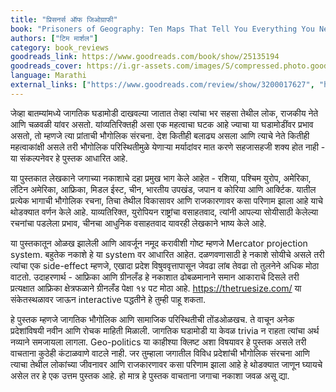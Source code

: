 ```yaml
---
title: "प्रिसनर्स ऑफ जिओग्राफी"
book: "Prisoners of Geography: Ten Maps That Tell You Everything You Need to Know About Global Politics"
authors: ["टिम मार्शल"]
category: book_reviews
goodreads_link: https://www.goodreads.com/book/show/25135194
goodreads_cover: https://i.gr-assets.com/images/S/compressed.photo.goodreads.com/books/1432827094l/25135194.jpg
language: Marathi
external_links: ["https://www.goodreads.com/review/show/3200017627", "https://www.insidemarathibooks.in/index.php/2020/12/26/prisoners-of-geography-book-review-in-marathi/"]
---
```

जेव्हा बातम्यांमध्ये जागतिक घडामोडी दाखवल्या जातात तेव्हा त्यांचा भर सहसा तेथील लोक, राजकीय नेते आणि चळवळी यांवर असतो. यांव्यतिरिक्तही असा एक महत्वाचा घटक आहे ज्याचा या घडामोडींवर प्रभाव असतो, तो म्हणजे त्या प्रांताची भौगोलिक संरचना. देश कितीही बलाढ्य असला आणि त्याचे नेते कितीही महत्वाकांक्षी असले तरी भौगोलिक परिस्थितीमुळे येणाऱ्या मर्यादांवर मात करणे सहजासहजी शक्य होत नाही - या संकल्पनेवर हे पुस्तक आधारित आहे. 

या पुस्तकात लेखकाने जगाच्या नकाशाचे दहा प्रमुख भाग केले आहेत - रशिया, पश्चिम युरोप, अमेरिका, लॅटिन अमेरिका, आफ्रिका, मिडल ईस्ट, चीन, भारतीय उपखंड, जपान व कोरिया आणि आर्क्टिक. यातील प्रत्येक भागाची भौगोलिक रचना, तिचा तेथील विकासावर आणि राजकारणावर कसा परिणाम झाला आहे याचे थोडक्यात वर्णन केले आहे. याव्यतिरिक्त, युरोपियन राष्ट्रांचा वसाहतवाद, त्यांनी आपल्या सोयीसाठी केलेल्या रचनांचा पडलेला प्रभाव, चीनचा आधुनिक वसाहतवाद यावरही लेखकाने भाष्य केले आहे.  

या पुस्तकातून ओळख झालेली आणि आवर्जून नमूद करावीशी गोष्ट म्हणजे Mercator projection system. बहुतेक नकाशे हे या system  वर आधारित आहेत. दळणवणासाठी हे नकाशे सोयीचे असले तरी त्यांचा एक side-effect म्हणजे, एखादा प्रदेश विषुववृत्तापासून जेवढा लांब तेवढा तो तुलनेने अधिक मोठा वाटतो. उदाहरणार्थ - आफ्रिका आणि ग्रीनलँड हे नकाशात ढोबळमानाने समान आकाराचे दिसले तरी प्रत्यक्षात आफ्रिका क्षेत्रफळाने ग्रीनलँड पेक्षा १४ पट मोठा आहे. https://thetruesize.com/ या संकेतस्थळावर जाऊन interactive पद्धतीने हे तुम्ही पाहू शकता. 

हे पुस्तक म्हणजे जागतिक भौगोलिक आणि सामाजिक परिस्थितीची तोंडओळखच. ते वाचून अनेक प्रदेशांविषयी नवीन आणि रोचक माहिती मिळाली. जागतिक घडामोडी या केवळ trivia न राहता त्यांचा अर्थ नव्याने समजायला लागला. Geo-politics या काहीश्या क्लिष्ट अशा विषयावर हे पुस्तक असले तरी वाचताना कुठेही कंटाळवाणे वाटले नाही. जर तुम्हाला जगातील विविध प्रदेशांची भौगोलिक संरचना आणि त्याचा तेथील लोकांच्या जीवनावर आणि राजकारणावर कसा परिणाम झाला आहे हे थोडक्यात जाणून घ्यायचे असेल तर हे एक उत्तम पुस्तक आहे. हो मात्र हे पुस्तक वाचताना जगाचा नकाशा जवळ असू द्या.
